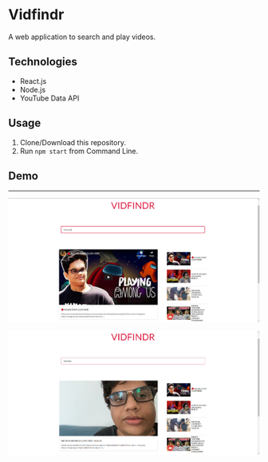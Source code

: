 # Vidfindr

A web application to search and play videos.

## Technologies

-   React.js
-   Node.js
-   YouTube Data API

## Usage

1. Clone/Download this repository.
2. Run `npm start` from Command Line.

## Demo

---

![demo](demo1.png)

![demo](demo2.png)

